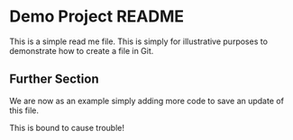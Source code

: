# Demo Project README 

This is a simple read me file. 
This is simply for illustrative purposes to demonstrate how to create a file in Git. 

## Further Section 
We are now as an example simply adding more code to save an update of this file. 

This is bound to cause trouble!

